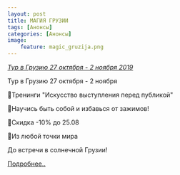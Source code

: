 ```yaml
---
layout: post
title: МАГИЯ ГРУЗИИ
tags: [Анонсы]
categories: [Анонсы]
image:
    feature: magic_gruzija.png
---
```


[*Тур в Грузию 27 октября - 2 ноября 2019*](https://creativetours.eu/)

Тур в Грузию 27 октября - 2 ноября 

🔺️Тренинги "Искусство выступления перед публикой"

🔺️Научись быть собой и избавься от зажимов!

🔺️Скидка -10% до 25.08

🔺️Из любой точки мира

До встречи в солнечной Грузии!

[Подробнее..](https://creativetours.eu/)